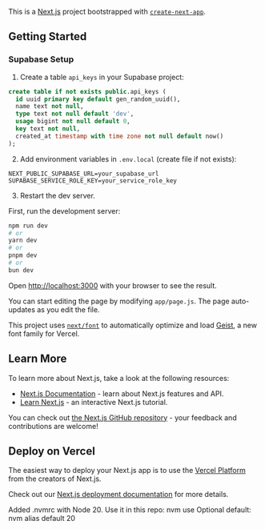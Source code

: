 This is a [Next.js](https://nextjs.org) project bootstrapped with [`create-next-app`](https://github.com/vercel/next.js/tree/canary/packages/create-next-app).

## Getting Started
### Supabase Setup

1) Create a table `api_keys` in your Supabase project:

```sql
create table if not exists public.api_keys (
  id uuid primary key default gen_random_uuid(),
  name text not null,
  type text not null default 'dev',
  usage bigint not null default 0,
  key text not null,
  created_at timestamp with time zone not null default now()
);
```

2) Add environment variables in `.env.local` (create file if not exists):

```
NEXT_PUBLIC_SUPABASE_URL=your_supabase_url
SUPABASE_SERVICE_ROLE_KEY=your_service_role_key
```

3) Restart the dev server.


First, run the development server:

```bash
npm run dev
# or
yarn dev
# or
pnpm dev
# or
bun dev
```

Open [http://localhost:3000](http://localhost:3000) with your browser to see the result.

You can start editing the page by modifying `app/page.js`. The page auto-updates as you edit the file.

This project uses [`next/font`](https://nextjs.org/docs/app/building-your-application/optimizing/fonts) to automatically optimize and load [Geist](https://vercel.com/font), a new font family for Vercel.

## Learn More

To learn more about Next.js, take a look at the following resources:

- [Next.js Documentation](https://nextjs.org/docs) - learn about Next.js features and API.
- [Learn Next.js](https://nextjs.org/learn) - an interactive Next.js tutorial.

You can check out [the Next.js GitHub repository](https://github.com/vercel/next.js) - your feedback and contributions are welcome!

## Deploy on Vercel

The easiest way to deploy your Next.js app is to use the [Vercel Platform](https://vercel.com/new?utm_medium=default-template&filter=next.js&utm_source=create-next-app&utm_campaign=create-next-app-readme) from the creators of Next.js.

Check out our [Next.js deployment documentation](https://nextjs.org/docs/app/building-your-application/deploying) for more details.

Added .nvmrc with Node 20.
Use it in this repo: nvm use
Optional default: nvm alias default 20